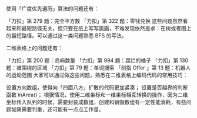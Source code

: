 使用「广度优先遍历」算法的问题还有：

「力扣」第 279 题：完全平方数
「力扣」第 322 题：零钱兑换
这些问题虽然看起来和最短路径无关，但只要在纸上写写画画，不难发现依然是求：在树或者图上的最短路径。可以通过这一类问题熟悉 BFS 的写法。

二维表格上的问题还有：

「力扣」第 200 题：岛屿数量
「力扣」第 994 题：腐烂的橘子
「力扣」第 130 题：被围绕的区域
「力扣」第 79 题：单词搜索
「剑指 Offer 」第 13 题：机器人的运动范围
大家可以通过做这些问题，熟悉在二维表格上编码代码的常用技巧：

设置方向数组，使得向「四面八方」扩散的代码更加紧凑；
设置是否越界的判断函数 inArea()；
根据情况，使用二维坐标和一维坐标相互转换的操作，因为二维坐标传入队列的时候，需要封装成数组，创建和销毁数组有一定性能消耗，有些问题如果需要判重，还可能有一点点工作量。
